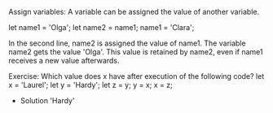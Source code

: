 Assign variables:
A variable can be assigned the value of another variable.

let name1 = 'Olga';
let name2 = name1;
name1 = 'Clara';

In the second line, name2 is assigned the value of name1. The variable name2 gets the value 'Olga'. This value is retained by name2, even if name1 receives a new value afterwards.

Exercise:
Which value does x have after execution of the following code?
let x = 'Laurel';
let y = 'Hardy';
let z = y;
y = x;
x = z;

- Solution
'Hardy'